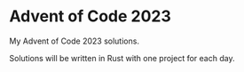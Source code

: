 # Advent of Code 2023
My Advent of Code 2023 solutions.

Solutions will be written in Rust with one project for each day.